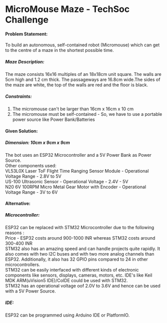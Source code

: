 # MicroMouse   Maze  -  TechSoc   Challenge 
#### Problem Statement: 
To build an autonomous, self-contained robot (Micromouse) which can get to the centre of a maze in the shortest possible time. 
##### Maze Description:
The maze consists 16x16 multiples of an 18x18cm unit square. The walls are 5cm high and 1.2 cm thick. The passageways are 16.8cm wide.The sides of the maze are white, the top of the walls are red and the floor is black.
 
##### Constraints: 
1) The micromouse can't be larger than 16cm x 16cm x 10 cm    
2) The micromouse must be self-contained - So, we have to use a portable power source like Power Bank/Batteries    

#### Given Solution:
##### Dimension: 10cm x 9cm x 9cm    
The bot uses an ESP32 Microcontroller and a 5V Power Bank as Power Source.     
Other components used:     
VL53L0X Laser ToF Flight Time Ranging Sensor Module - Operational Voltage Range - 2.8V to 5V    
US-100 Ultrasonic Sensor - Operational Voltage - 2.4V - 5V      
N20 6V 100RPM Micro Metal Gear Motor with Encoder - Operational Voltage Range - 3V to 6V     

#### Alternative:   
##### Microcontroller: 
ESP32 can be replaced with STM32 Microcontroller due to the following reasons :       
Price - ESP32 costs around 900-1000 INR whereas STM32 costs around 300-400 INR     
STM32 also has an amazing speed and can handle projects quite rapidly. It also comes with two I2C buses and with two more analog channels than ESP32. Additionally, it also has 32 GPIO pins compared to 24 in other microcontrollers.    
STM32 can be easily interfaced with different kinds of electronic components like sensors, displays, cameras, motors, etc.  IDE's like Keil MDK ARM(uVision5 IDE)/CoIDE could be used with STM32.    
STM32 has an operational voltage oof 2.0V to 3.6V and hence can be used with a 5V Power Source.    

##### IDE:    
ESP32 can be programmed using Arduino IDE or PlatformIO.     

